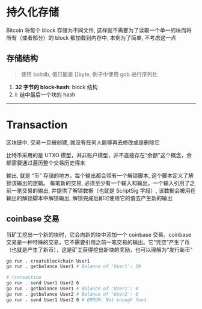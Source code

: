 # 持久化存储
Bitcoin 将每个 block 存储为不同文件, 这样就不需要为了读取一个单一的块而将所有（或者部分）的 block 都加载到内存中, 本例为了简单, 不考虑这一点 

## 存储结构
> 使用 boltdb, 值只能是 []byte, 例子中使用 gob 进行序列化

1. **32 字节的 block-hash**: block 结构
2. **l**: 链中最后一个块的 hash

***

# Transaction
区块链中, 交易一旦被创建, 就没有任何人能够再去修改或是删除它

比特币采用的是 UTXO 模型，并非账户模型，并不直接存在“余额”这个概念，余额需要通过遍历整个交易历史得来

输出, 就是 “币” 存储的地方。每个输出都会带有一个解锁脚本, 这个脚本定义了解锁该输出的逻辑。
每笔新的交易, 必须至少有一个输入和输出。一个输入引用了之前一笔交易的输出, 并提供了解锁数据（也就是 ScriptSig 字段）,
该数据会被用在输出的解锁脚本中解锁输出, 解锁完成后即可使用它的值去产生新的输出

## coinbase 交易
当矿工挖出一个新的块时，它会向新的块中添加一个 coinbase 交易。coinbase 交易是一种特殊的交易，它不需要引用之前一笔交易的输出。它“凭空”产生了币（也就是产生了新币），这是矿工获得挖出新块的奖励，也可以理解为“发行新币”

```bash
go run . createblockchain User1
go run . getbalance User1 # Balance of 'User1': 10

# transaction
go run . send User1 User2 6
go run . getbalance User1 # Balance of 'User1': 4
go run . getbalance User2 # Balance of 'User2': 6
go run . send User1 User2 6 # ERROR: Not enough fund
```